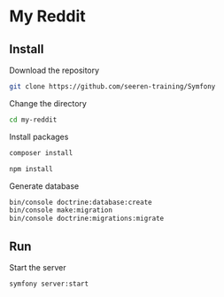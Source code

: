 # My Reddit

## Install

Download the repository

```bash
git clone https://github.com/seeren-training/Symfony
```

Change the directory

```bash
cd my-reddit
```

Install packages

```bash
composer install
```

```bash
npm install
```


Generate database

```bash
bin/console doctrine:database:create
bin/console make:migration
bin/console doctrine:migrations:migrate
```

## Run

Start the server

```bash
symfony server:start
```





